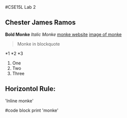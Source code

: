 #CSE15L Lab 2
## Chester James Ramos
**Bold Monke**
*Italic Monke*
[monke website](https://cjramosucsd.github.io/cse15l-lab-reports/)
[image of monke](https://cdn.vox-cdn.com/thumbor/h5QribQQUz3SbtfcKoJoWrwNZm0=/0x0:666x444/920x613/filters:focal(266x140:372x246):format(webp)/cdn.vox-cdn.com/uploads/chorus_image/image/59491841/Macaca_nigra_self-portrait__rotated_and_cropped_.0.jpg)

> Monke in blockquote

*1
*2
*3

1. One
2. Two 
3. Three

Horizontol Rule:
---

'Inline monke' 

#code block
print 'monke'



